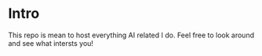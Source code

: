 # Intro

This repo is mean to host everything AI related I do. Feel free to look around and see what intersts you!
